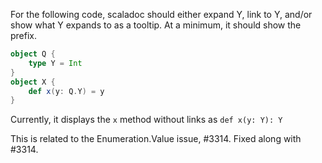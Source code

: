 For the following code, scaladoc should either expand Y, link to Y, and/or show what Y expands to as a tooltip.  At a minimum, it should show the prefix. 

```scala
object Q {
	type Y = Int
}
object X {
	def x(y: Q.Y) = y
} 
```

Currently, it displays the `x` method without links as `def x(y: Y): Y`

This is related to the Enumeration.Value issue, #3314.
Fixed along with #3314.
